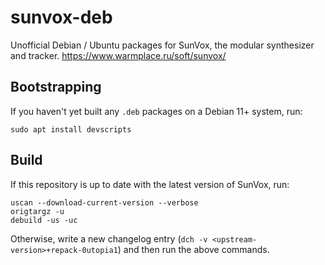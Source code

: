 # sunvox-deb

Unofficial Debian / Ubuntu packages for SunVox, the modular synthesizer and tracker. https://www.warmplace.ru/soft/sunvox/

## Bootstrapping

If you haven't yet built any `.deb` packages on a Debian 11+ system, run:

```
sudo apt install devscripts
```

## Build

If this repository is up to date with the latest version of SunVox, run:

```
uscan --download-current-version --verbose
origtargz -u
debuild -us -uc
```

Otherwise, write a new changelog entry (`dch -v <upstream-version>+repack-0utopia1`) and then run the above commands.
